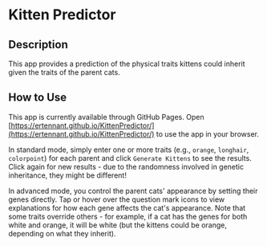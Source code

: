 # Kitten Predictor 

## Description 

This app provides a prediction of the physical traits kittens could inherit given the traits of the parent cats. 

## How to Use 

This app is currently available through GitHub Pages. Open [https://ertennant.github.io/KittenPredictor/](https://ertennant.github.io/KittenPredictor/) to use the app in your browser. 

In standard mode, simply enter one or more traits (e.g., `orange`, `longhair`, `colorpoint`) for each parent and click `Generate Kittens` to see the results. Click again for new results - due to the randomness involved in genetic inheritance, they might be different! 

In advanced mode, you control the parent cats' appearance by setting their genes directly. Tap or hover over the question mark icons to view explanations for how each gene affects the cat's appearance. Note that some traits override others - for example, if a cat has the genes for both white and orange, it will be white (but the kittens could be orange, depending on what they inherit).

